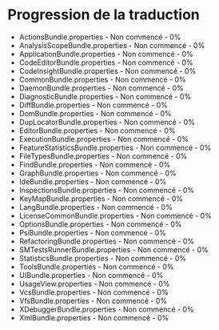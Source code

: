 Progression de la traduction
============================

- ActionsBundle.properties - Non commencé - 0%
- AnalysisScopeBundle.properties - Non commencé - 0%
- ApplicationBundle.properties - Non commencé - 0%
- CodeEditorBundle.properties - Non commencé - 0%
- CodeInsightBundle.properties - Non commencé - 0%
- CommonBundle.properties - Non commencé - 0%
- DaemonBundle.properties - Non commencé - 0%
- DiagnosticBundle.properties - Non commencé - 0%
- DiffBundle.properties - Non commencé - 0%
- DomBundle.properties - Non commencé - 0%
- DupLocatorBundle.properties - Non commencé - 0%
- EditorBundle.properties - Non commencé - 0%
- ExecutionBundle.properties - Non commencé - 0%
- FeatureStatisticsBundle.properties - Non commencé - 0%
- FileTypesBundle.properties - Non commencé - 0%
- FindBundle.properties - Non commencé - 0%
- GraphBundle.properties - Non commencé - 0%
- IdeBundle.properties - Non commencé - 0%
- InspectionsBundle.properties - Non commencé - 0%
- KeyMapBundle.properties - Non commencé - 0%
- LangBundle.properties - Non commencé - 0%
- LicenseCommonBundle.properties - Non commencé - 0%
- OptionsBundle.properties - Non commencé - 0%
- PsiBundle.properties - Non commencé - 0%
- RefactoringBundle.properties - Non commencé - 0%
- SMTestsRunnerBundle.properties - Non commencé - 0%
- StatisticsBundle.properties - Non commencé - 0%
- ToolsBundle.properties - Non commencé - 0%
- UIBundle.properties - Non commencé - 0%
- UsageView.properties - Non commencé - 0%
- VcsBundle.properties - Non commencé - 0%
- VfsBundle.properties - Non commencé - 0%
- XDebuggerBundle.properties - Non commencé - 0%
- XmlBundle.properties - Non commencé - 0%
